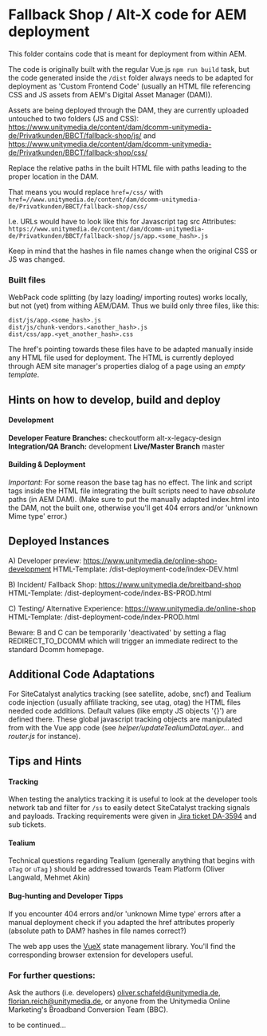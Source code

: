 # Fallback Shop / Alt-X code for AEM deployment

This folder contains code that is meant for deployment from within AEM.

The code is originally built with the regular Vue.js ```npm run build``` task, but the code generated inside the ```/dist``` folder always needs to be adapted for deployment as 'Custom Frontend Code' (usually an HTML file referencing CSS and JS assets from AEM's Digital Asset Manager (DAM)).

Assets are being deployed through the DAM, they are currently uploaded untouched to two folders (JS and CSS): 
https://www.unitymedia.de/content/dam/dcomm-unitymedia-de/Privatkunden/BBCT/fallback-shop/js/
and
https://www.unitymedia.de/content/dam/dcomm-unitymedia-de/Privatkunden/BBCT/fallback-shop/css/

Replace the relative paths in the built HTML file with paths leading to the proper location in the DAM.

That means you would replace
```href=/css/```
with
```href=//www.unitymedia.de/content/dam/dcomm-unitymedia-de/Privatkunden/BBCT/fallback-shop/css/```

I.e. URLs would have to look like this for Javascript tag src Attributes: ```https://www.unitymedia.de/content/dam/dcomm-unitymedia-de/Privatkunden/BBCT/fallback-shop/js/app.<some_hash>.js```

Keep in mind that the hashes in file names change when the original CSS or JS was changed.

### Built files
WebPack code splitting (by lazy loading/ importing routes) works locally, but not (yet) from withing AEM/DAM. Thus we build only three files, like this:

    dist/js/app.<some_hash>.js
    dist/js/chunk-vendors.<another_hash>.js
    dist/css/app.<yet_another_hash>.css  


The href's pointing towards these files have to be adapted manually inside any HTML file used for deployment. The HTML is currently deployed through AEM site manager's properties dialog of a page using an _empty template_.


## Hints on how to develop, build and deploy
#### Development

**Developer Feature Branches:**
checkoutform
alt-x-legacy-design
**Integration/QA Branch:**
development
**Live/Master Branch**
master

#### Building & Deployment
*Important:* For some reason the base tag has no effect. The link and script tags inside the HTML file integrating the built scripts need to have _absolute_ paths (in AEM DAM).
(Make sure to put the manually adapted index.html into the DAM, not the built one, otherwise you'll get 404 errors and/or 'unknown Mime type' error.)


## Deployed Instances

A) Developer preview:
https://www.unitymedia.de/online-shop-development
HTML-Template: /dist-deployment-code/index-DEV.html

B) Incident/ Fallback Shop:
https://www.unitymedia.de/breitband-shop
HTML-Template: /dist-deployment-code/index-BS-PROD.html


C) Testing/ Alternative Experience:
https://www.unitymedia.de/online-shop
HTML-Template: /dist-deployment-code/index-PROD.html

Beware: B and C can be temporarily 'deactivated' by setting a flag REDIRECT_TO_DCOMM which will trigger an immediate redirect to the standard Dcomm homepage.


## Additional Code Adaptations
For SiteCatalyst analytics tracking (see satellite, adobe, sncf) and Tealium code injection (usually affiliate tracking, see utag, otag) the HTML files needed code additions. Default values (like empty JS objects '{}') are defined there. These global javascript tracking objects are manipulated from with the Vue app code (see _helper/updateTealiumDataLayer..._ and _router.js_ for instance).


## Tips and Hints

#### Tracking
When testing the analytics tracking it is useful to look at the developer tools network tab and filter for ```/ss``` to easily detect SiteCatalyst tracking signals and payloads.
Tracking requirements were given in [Jira ticket DA-3594](https://jira-it.unitymedia.de/browse/DA-3594) and sub tickets.

#### Tealium
Technical questions regarding Tealium (generally anything that begins with ```oTag``` or ```uTag``` ) should be addressed towards Team Platform (Oliver Langwald, Mehmet Akin)

#### Bug-hunting and Developer Tipps
If you encounter 404 errors and/or 'unknown Mime type' errors after a manual deployment check if you adapted the href attributes properly (absolute path to DAM? hashes in file names correct?)

The web app uses the [VueX](https://vuex.vuejs.org/) state management library. You'll find the corresponding browser extension for developers useful.


### For further questions:
Ask the authors (i.e. developers)
oliver.schafeld@unitymedia.de,
florian.reich@unitymedia.de,
or anyone from the Unitymedia Online Marketing's Broadband Conversion Team (BBC).

to be continued...
